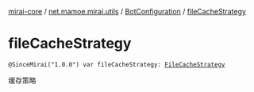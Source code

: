 [mirai-core](../../index.md) / [net.mamoe.mirai.utils](../index.md) / [BotConfiguration](index.md) / [fileCacheStrategy](./file-cache-strategy.md)

# fileCacheStrategy

`@SinceMirai("1.0.0") var fileCacheStrategy: `[`FileCacheStrategy`](../-file-cache-strategy/index.md)

缓存策略

